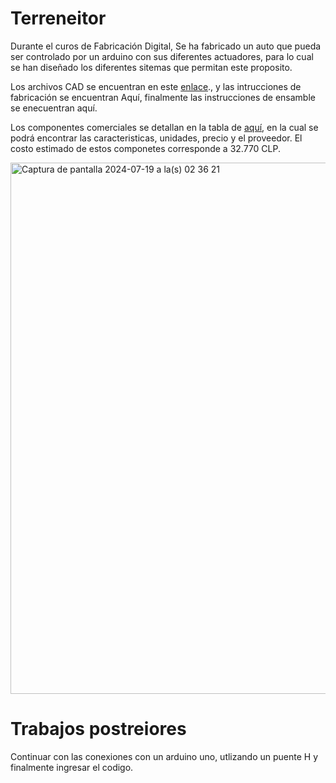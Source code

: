 # Terreneitor
Durante el curos de Fabricación Digital, Se ha fabricado un auto que pueda ser controlado por un arduino con sus diferentes actuadores, para lo cual se han diseñado los diferentes sitemas que permitan este proposito.

Los archivos CAD se encuentran en este [enlace](https://grabcad.com/library/terreneitor-1)., y las intrucciones de fabricación se encuentran Aquí, finalmente las instrucciones de ensamble se enecuentran aquí.

Los componentes comerciales se detallan en la tabla de [aquí](https://docs.google.com/spreadsheets/d/1DSrJ0_xuWaVBffNN5vSXRWbKLo0g__aeroXFZMOQHVI/edit?usp=sharing), en la cual se podrá encontrar las caracteristicas, unidades, precio y el proveedor. El costo estimado de estos componetes corresponde a 32.770 CLP.

<img width="850" alt="Captura de pantalla 2024-07-19 a la(s) 02 36 21" src="https://github.com/user-attachments/assets/6811ed54-bc77-41d9-b779-654ceeae44eb">




# Trabajos postreiores

Continuar con las conexiones con un arduino uno, utlizando un puente H y finalmente ingresar el codigo.
